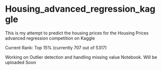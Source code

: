 # Housing_advanced_regression_kaggle
This is my attempt to predict the housing prices for the Housing Prices advanced regression competition on Kaggle

Current Rank: Top 15% (currently 707 out of 5317)

Working on Outlier detection and handling missing value Notebook. Will be uploaded Soon
